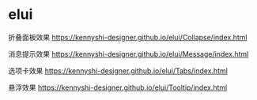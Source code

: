 # elui

折叠面板效果
https://kennyshi-designer.github.io/elui/Collapse/index.html

消息提示效果
https://kennyshi-designer.github.io/elui/Message/index.html

选项卡效果
https://kennyshi-designer.github.io/elui/Tabs/index.html

悬浮效果
https://kennyshi-designer.github.io/elui/Tooltip/index.html
